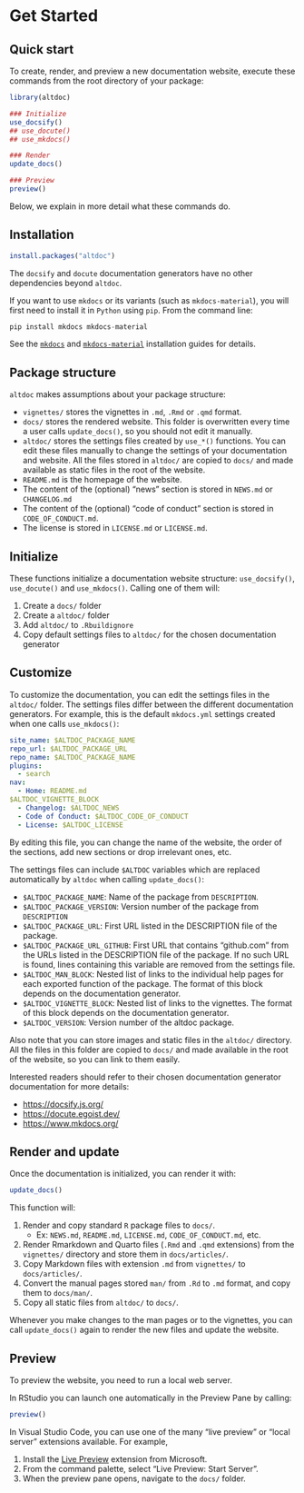 Get Started
================

## Quick start

To create, render, and preview a new documentation website, execute
these commands from the root directory of your package:

``` r
library(altdoc)

### Initialize
use_docsify()
## use_docute()
## use_mkdocs()

### Render
update_docs()

### Preview
preview()
```

Below, we explain in more detail what these commands do.

## Installation

``` r
install.packages("altdoc")
```

The `docsify` and `docute` documentation generators have no other
dependencies beyond `altdoc`.

If you want to use `mkdocs` or its variants (such as `mkdocs-material`),
you will first need to install it in `Python` using `pip`. From the
command line:

``` python
pip install mkdocs mkdocs-material
```

See the [`mkdocs`](https://www.mkdocs.org/user-guide/installation/) and
[`mkdocs-material`](https://squidfunk.github.io/mkdocs-material/getting-started/#with-pip)
installation guides for details.

## Package structure

`altdoc` makes assumptions about your package structure:

  - `vignettes/` stores the vignettes in `.md`, `.Rmd` or `.qmd` format.
  - `docs/` stores the rendered website. This folder is overwritten
    every time a user calls `update_docs()`, so you should not edit it
    manually.
  - `altdoc/` stores the settings files created by `use_*()` functions.
    You can edit these files manually to change the settings of your
    documentation and website. All the files stored in `altdoc/` are
    copied to `docs/` and made available as static files in the root of
    the website.
  - `README.md` is the homepage of the website.
  - The content of the (optional) “news” section is stored in `NEWS.md`
    or `CHANGELOG.md`
  - The content of the (optional) “code of conduct” section is stored in
    `CODE_OF_CONDUCT.md`.
  - The license is stored in `LICENSE.md` or `LICENSE.md`.

## Initialize

These functions initialize a documentation website structure:
`use_docsify()`, `use_docute()` and `use_mkdocs()`. Calling one of them
will:

1.  Create a `docs/` folder
2.  Create a `altdoc/` folder
3.  Add `altdoc/` to `.Rbuildignore`
4.  Copy default settings files to `altdoc/` for the chosen
    documentation generator

## Customize

To customize the documentation, you can edit the settings files in the
`altdoc/` folder. The settings files differ between the different
documentation generators. For example, this is the default `mkdocs.yml`
settings created when one calls `use_mkdocs()`:

``` yaml
site_name: $ALTDOC_PACKAGE_NAME
repo_url: $ALTDOC_PACKAGE_URL
repo_name: $ALTDOC_PACKAGE_NAME
plugins:
  - search
nav:
  - Home: README.md
$ALTDOC_VIGNETTE_BLOCK
  - Changelog: $ALTDOC_NEWS
  - Code of Conduct: $ALTDOC_CODE_OF_CONDUCT
  - License: $ALTDOC_LICENSE
```

By editing this file, you can change the name of the website, the order
of the sections, add new sections or drop irrelevant ones, etc.

The settings files can include `$ALTDOC` variables which are replaced
automatically by `altdoc` when calling `update_docs()`:

  - `$ALTDOC_PACKAGE_NAME`: Name of the package from `DESCRIPTION`.
  - `$ALTDOC_PACKAGE_VERSION`: Version number of the package from
    `DESCRIPTION`
  - `$ALTDOC_PACKAGE_URL`: First URL listed in the DESCRIPTION file of
    the package.
  - `$ALTDOC_PACKAGE_URL_GITHUB`: First URL that contains “github.com”
    from the URLs listed in the DESCRIPTION file of the package. If no
    such URL is found, lines containing this variable are removed from
    the settings file.
  - `$ALTDOC_MAN_BLOCK`: Nested list of links to the individual help
    pages for each exported function of the package. The format of this
    block depends on the documentation generator.
  - `$ALTDOC_VIGNETTE_BLOCK`: Nested list of links to the vignettes. The
    format of this block depends on the documentation generator.
  - `$ALTDOC_VERSION`: Version number of the altdoc package.

Also note that you can store images and static files in the `altdoc/`
directory. All the files in this folder are copied to `docs/` and made
available in the root of the website, so you can link to them easily.

Interested readers should refer to their chosen documentation generator
documentation for more details:

  - <https://docsify.js.org/>
  - <https://docute.egoist.dev/>
  - <https://www.mkdocs.org/>

## Render and update

Once the documentation is initialized, you can render it with:

``` r
update_docs()
```

This function will:

1.  Render and copy standard `R` package files to `docs/`.
      - Ex: `NEWS.md`, `README.md`, `LICENSE.md`, `CODE_OF_CONDUCT.md`,
        etc.
2.  Render Rmarkdown and Quarto files (`.Rmd` and `.qmd` extensions)
    from the `vignettes/` directory and store them in `docs/articles/`.
3.  Copy Markdown files with extension `.md` from `vignettes/` to
    `docs/articles/`.
4.  Convert the manual pages stored `man/` from `.Rd` to `.md` format,
    and copy them to `docs/man/`.
5.  Copy all static files from `altdoc/` to `docs/`.

Whenever you make changes to the man pages or to the vignettes, you can
call `update_docs()` again to render the new files and update the
website.

## Preview

To preview the website, you need to run a local web server.

In RStudio you can launch one automatically in the Preview Pane by
calling:

``` r
preview()
```

In Visual Studio Code, you can use one of the many “live preview” or
“local server” extensions available. For example,

1.  Install the [Live
    Preview](https://marketplace.visualstudio.com/items?itemName=ms-vscode.live-server)
    extension from Microsoft.
2.  From the command palette, select “Live Preview: Start Server”.
3.  When the preview pane opens, navigate to the `docs/` folder.
